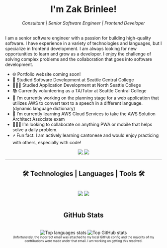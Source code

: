 <h1 align="center">
    I'm Zak Brinlee! 
</h1>

<div align="center">
  <em>Consultant | Senior Software Engineer | Frontend Developer</em>
</div>
<br />

I am a senior software engineer with a passion for building high-quality software. I have experience in a variety of technologies and languages, but I specialize in frontend development. I am always looking for new opportunities to learn and grow as a developer. I enjoy the challenge of solving complex problems and the collaboration that goes into software development.

- 🌐 Portfolio website coming soon!
- 📖 Studied Software Development at Seattle Central College
- 👨🏻‍🎓 Studied Application Development at North Seattle College
- 📚 Currently volunteering as a TA/Tutor at Seattle Central College
- 🔭 I’m currently working on the planning stage for a web application that utilizes AWS to convert text to a speech in a different language. (dynamic language dictionary)
- 🌱 I’m currently learning AWS Cloud Services to take the AWS Solution Architect Associate exam
- 🧑‍🤝‍🧑 I’m looking to collaborate on anything PWA or mobile that helps solve a daily problem. 
- ⚡ Fun fact: I am actively learning cantonese and would enjoy practicing with others, especially with code!

<div align="center"> 
  <a href="mailto:zak.brinlee@gmail.com">
    <img src="https://img.shields.io/badge/Gmail-333333?style=for-the-badge&logo=gmail&logoColor=red" />
  </a>
  <a href="https://www.linkedin.com/in/zak-brinlee/" target="_blank">
    <img src="https://img.shields.io/badge/LinkedIn-0077B5?style=for-the-badge&logo=linkedin&logoColor=white" target="_blank" />
  </a>
</div>

---

<h2 align="center"> 🛠️ Technologies | Languages | Tools 🛠️ </h2>
<br/>
<div align="center">
    <img src="https://skillicons.dev/icons?i=react,html,css,vscode,github,figma,tailwind,git,aws" />
    <img src="https://skillicons.dev/icons?i=nodejs,python,javascript,typescript,firebase,java,nextjs,vite,flutter,jest" /><br>
</div>
<br/>

<div align="center">
  <h2>GitHub Stats</h2>
  <br>
  <!-- <img alt="snake eating my contributions" src="https://raw.githubusercontent.com/zakbrinlee/zakbrinlee/output/github-contribution-grid-snake.svg" /> -->
  <img alt="Top languages stats" src="https://github-readme-stats.vercel.app/api/top-langs/?username=zakbrinlee&layout=compact&hide_progress=true" />
  <img alt="Top GitHub stats" src="https://github-readme-stats.vercel.app/api?username=zakbrinlee&hide=contribs,stars&show=reviews,prs_merged,prs_merged_percentage&show_icons=true&rank_icon=github" />
  <!-- <img width=390 src="https://streak-stats.demolab.com/?user=zakbrinlee&count_private=true&theme=react&border_radius=10" alt="streak stats"/> -->
  <br/>
  <span style="font-size:10px">Unfortunately, the incorrect email was attached to my local GitHub config and the majority of my contributions were made under that email. I am working on getting this resolved.</span>
  <br/><br/>
</div>


